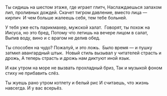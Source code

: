 Ты сидишь на шестом этаже, где играет глитч,
Наслаждаешься запахом лип, проливных дождей.
Скачет тигром давление, вместо лица — кирпич 
И чем больше жалеешь себя, тем тебе больней.

У тебя уже есть парикмахер, мужской халат. 
Говорят, ты похож на Иисуса, но это бред,
Потому что летишь на вечере лицом в салат, 
Выпив воду, вино и с врагом не делив обед.

Ты способен на чудо? Пожалуй, и это ложь. 
Было время — и пушку затмил авангардный штык. 
Новый стиль вызывал у читателей страсть и дрожь,
А теперь страсть и дрожь нам диктуют иной язык.

И как утром на море не вызвать прохладный бриз,
Так и музыкой фоном стиху не прибавить слёз.

Ты жуешь рано утром котлету и белый рис
И считаешь, что жизнь навсегда. И у вас всерьёз.
